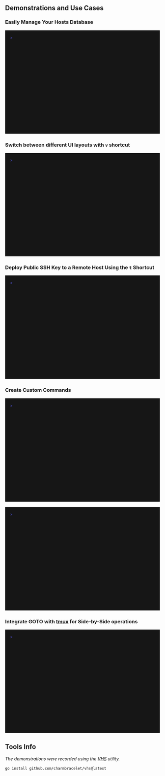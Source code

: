 ## Demonstrations and Use Cases ##

### Easily Manage Your Hosts Database ###

![Demonstrates how to duplicate an existing record in the GOTO database.](duplicate_existing_record.gif)

### Switch between different UI layouts with `v` shortcut ###

![Shows how to toggle between full, group and compact host list views.](toggle_between_full_and_compact_view.gif)

### Deploy Public SSH Key to a Remote Host Using the `t` Shortcut ###

![Illustrates copying the public SSH key to an SSH server](copy_ssh_key.gif)

### Create Custom Commands ###

![Create Custom Commands](use_custom_config.gif)

![Demonstrates setting up custom configurations and establishing a SOCKS proxy](create_proxy.gif)

### Integrate GOTO with [tmux](https://github.com/tmux/tmux) for Side-by-Side operations ###

![Shows how to use GOTO alongside tmux for simultaneous log monitoring](combine_with_tmux.gif)

## Tools Info ##

_The demonstrations were recorded using the [VHS](https://github.com/charmbracelet/vhs) utility._

```bash
go install github.com/charmbracelet/vhs@latest
```

